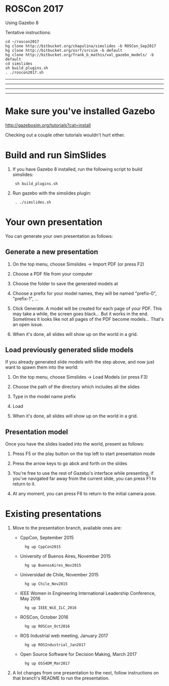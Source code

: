 # ROSCon 2017

Using Gazebo 8

Tentative instructions:

~~~
cd ~/roscon2017
hg clone http://bitbucket.org/chapulina/simslides -b ROSCon_Sep2017
hg clone http://bitbucket.org/osrf/srcsim -b default
hg clone http://bitbucket.org/frank_b_mathis/val_gazebo_models/ -b default
cd simslides
sh build_plugins.sh
. ./roscon2017.sh
~~~














-----------------------------------------------------------------
-----------------------------------------------------------------
-----------------------------------------------------------------
-----------------------------------------------------------------

# Make sure you've installed Gazebo

http://gazebosim.org/tutorials?cat=install

Checking out a couple other tutorials wouldn't hurt either.

# Build and run SimSlides

1. If you have Gazebo 8 installed, run the following script to build simslides:

        sh build_plugins.sh

1. Run gazebo with the simslides plugin:

        . ./simslides.sh

# Your own presentation

You can generate your own presentation as follows:

## Generate a new presentation

1. On the top menu, choose Simslides -> Import PDF (or press F2)

1. Choose a PDF file from your computer

1. Choose the folder to save the generated models at

1. Choose a prefix for your model names, they will be named "prefix-0", "prefix-1", ...

1. Click Generate. A model will be created for each page of your PDF. This
   may take a while, the screen goes black... But it works in the end.
   Sometimes it looks like not all pages of the PDF become models... That's
   an open issue.

1. When it's done, all slides will show up on the world in a grid.

## Load previously generated slide models

If you already generated slide models with the step above, and now just
want to spawn them into the world:

1. On the top menu, choose Simslides -> Load Models (or press F3)

1. Choose the path of the directory which includes all the slides

1. Type in the model name prefix

1. Load

1. When it's done, all slides will show up on the world in a grid.

## Presentation model

Once you have the slides loaded into the world, present as follows:

1. Press F5 or the play button on the top left to start presentation mode

1. Press the arrow keys to go abck and forth on the slides

1. You're free to use the rest of Gazebo's interface while presenting,
   if you've navigated far away from the current slide, you can press F1
   to return to it.

1. At any moment, you can press F6 to return to the initial camera pose.

# Existing presentations

1. Move to the presentation branch, available ones are:

    * CppCon, September 2015

            hg up CppCon2015

    * University of Buenos Aires, November 2015

            hg up BuenosAires_Nov2015

    * Universidad de Chile, November 2015

            hg up Chile_Nov2015

    * IEEE Women in Engineering International Leadership Conference, May 2016

            hg up IEEE_WiE_ILC_2016

    * ROSCon, October 2016

            hg up ROSCon_Oct2016

    * ROS Industrial web meeting, January 2017

            hg up ROSIndustrial_Jan2017

    * Open Source Software for Decision Making, March 2017

            hg up OSS4DM_Mar2017

1. A lot changes from one presentation to the next, follow instructions on that
branch's README to run the presentation.


